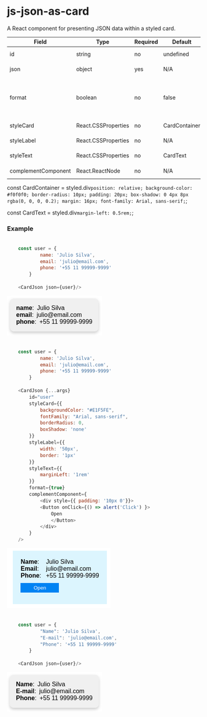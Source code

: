 # js-json-as-card
A React component for presenting JSON data within a styled card.

| Field               | Type                | Required | Default        | Description                                                                   |
| ------------------- | ------------------- | -------- | -------------- | ----------------------------------------------------------------------------- |
| id                  | string              | no       | undefined      | Id of the HTML.                                                               |
| json                | object              | yes      | N/A            | JSON for presentation.                                                        |
| format              | boolean             | no       | false          | Format label like `name` => `Name` or `primary_email` => `Primary email`.     |
| styleCard           | React.CSSProperties | no       | CardContainer  | Object style for the card.                                                    |
| styleLabel          | React.CSSProperties | no       | N/A            | Object style for the labels.                                                  |
| styleText           | React.CSSProperties | no       | CardText       | Object style for the text.                                                    |
| complementComponent | React.ReactNode     | no       | N/A            | Object style for the text.                                                    |

const CardContainer = styled.div`
  position: relative;
  background-color: #f0f0f0;
  border-radius: 10px;
  padding: 20px;
  box-shadow: 0 4px 8px rgba(0, 0, 0, 0.2);
  margin: 16px;
  font-family: Arial, sans-serif;
`;

const CardText = styled.div`
  margin-left: 0.5rem;
`;

### Example

```js

    const user = {
            name: 'Julio Silva',
            email: 'julio@email.com',
            phone: '+55 11 99999-9999'
        }

    <CardJson json={user}/>
```

![Example](./public/default.png)

```js

    const user = {
            name: 'Julio Silva',
            email: 'julio@email.com',
            phone: '+55 11 99999-9999'
        }

    <CardJson {...args} 
        id="user"
        styleCard={{
            backgroundColor: "#E1F5FE", 
            fontFamily: "Arial, sans-serif",
            borderRadius: 0,
            boxShadow: 'none'
        }} 
        styleLabel={{
            width: '50px',
            border: '1px'
        }}
        styleText={{
            marginLeft: '1rem'
        }}
        format={true}
        complementComponent={
            <div style={{ padding: '10px 0'}}>
            <Button onClick={() => alert('Click') }>
                Open
                </Button>
            </div>
        }
    />
```

![Example](./public/styled.png)


```js

    const user = {
            "Name": 'Julio Silva',
            "E-mail": 'julio@email.com',
            "Phone": '+55 11 99999-9999'
        }

    <CardJson json={user}/>
```

![Example](./public/customJson.png)